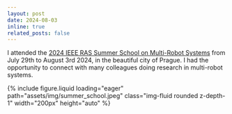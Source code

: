 ```yaml
---
layout: post
date: 2024-08-03
inline: true
related_posts: false
---
```


I attended the <a href='https://mrs.fel.cvut.cz/summer-school-2024/'>2024 IEEE RAS Summer School on Multi-Robot Systems</a> from July 29th to August 3rd 2024, in the beautiful city of Prague. I had the opportunity to connect with many colleagues doing research in multi-robot systems.
<div class="mt-3">
    {% include figure.liquid loading="eager" path="assets/img/summer_school.jpeg" class="img-fluid rounded z-depth-1" width="200px" height="auto" %}
</div>